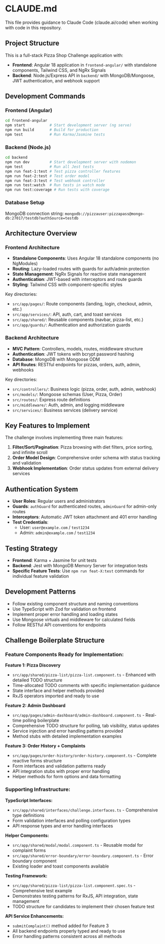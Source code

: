 # CLAUDE.md

This file provides guidance to Claude Code (claude.ai/code) when working with code in this repository.

## Project Structure

This is a full-stack Pizza Shop Challenge application with:
- **Frontend**: Angular 18 application in `frontend-angular/` with standalone components, Tailwind CSS, and NgRx Signals
- **Backend**: Node.js/Express API in `backend/` with MongoDB/Mongoose, JWT authentication, and webhook support

## Development Commands

### Frontend (Angular)
```bash
cd frontend-angular
npm start           # Start development server (ng serve)
npm run build       # Build for production
npm test            # Run Karma/Jasmine tests
```

### Backend (Node.js)
```bash
cd backend
npm run dev         # Start development server with nodemon
npm test            # Run all Jest tests
npm run feat-1:test # Test pizza controller features
npm run feat-2:test # Test order model
npm run feat-3:test # Test webhook controller
npm run test:watch  # Run tests in watch mode
npm run test:coverage # Run tests with coverage
```

### Database Setup
MongoDB connection string: `mongodb://pizzauser:pizzapass@mongo-db:27017/testdb?authSource=testdb`

## Architecture Overview

### Frontend Architecture
- **Standalone Components**: Uses Angular 18 standalone components (no NgModules)
- **Routing**: Lazy-loaded routes with guards for auth/admin protection
- **State Management**: NgRx Signals for reactive state management
- **Authentication**: JWT-based with interceptors and route guards
- **Styling**: Tailwind CSS with component-specific styles

Key directories:
- `src/app/pages/`: Route components (landing, login, checkout, admin, etc.)
- `src/app/services/`: API, auth, cart, and toast services
- `src/app/shared/`: Reusable components (navbar, pizza-list, etc.)
- `src/app/guards/`: Authentication and authorization guards

### Backend Architecture
- **MVC Pattern**: Controllers, models, routes, middleware structure
- **Authentication**: JWT tokens with bcrypt password hashing
- **Database**: MongoDB with Mongoose ODM
- **API Routes**: RESTful endpoints for pizzas, orders, auth, admin, webhooks

Key directories:
- `src/controllers/`: Business logic (pizza, order, auth, admin, webhook)
- `src/models/`: Mongoose schemas (User, Pizza, Order)
- `src/routes/`: Express route definitions
- `src/middleware/`: Auth, admin, and logging middleware
- `src/services/`: Business services (delivery service)

## Key Features to Implement

The challenge involves implementing three main features:

1. **Filter/Sort/Pagination**: Pizza browsing with diet filters, price sorting, and infinite scroll
2. **Order Model Design**: Comprehensive order schema with status tracking and validation
3. **Webhook Implementation**: Order status updates from external delivery services

## Authentication System

- **User Roles**: Regular users and administrators
- **Guards**: `authGuard` for authenticated routes, `adminGuard` for admin-only routes
- **Interceptors**: Automatic JWT token attachment and 401 error handling
- **Test Credentials**:
  - User: `user@example.com` / `test1234`
  - Admin: `admin@example.com` / `test1234`

## Testing Strategy

- **Frontend**: Karma + Jasmine for unit tests
- **Backend**: Jest with MongoDB Memory Server for integration tests
- **Specific Feature Tests**: Use `npm run feat-X:test` commands for individual feature validation

## Development Patterns

- Follow existing component structure and naming conventions
- Use TypeScript with Zod for validation on frontend
- Implement proper error handling and loading states
- Use Mongoose virtuals and middleware for calculated fields
- Follow RESTful API conventions for endpoints

## Challenge Boilerplate Structure

### **Feature Components Ready for Implementation:**

**Feature 1: Pizza Discovery** 
- `src/app/shared/pizza-list/pizza-list.component.ts` - Enhanced with detailed TODO structure
- Time-allocated TODO comments with specific implementation guidance
- State interface and helper methods provided
- RxJS operators imported and ready to use

**Feature 2: Admin Dashboard**
- `src/app/pages/admin-dashboard/admin-dashboard.component.ts` - Real-time polling boilerplate
- Comprehensive TODO structure for polling, tab visibility, status updates
- Service injection and error handling patterns provided
- Method stubs with detailed implementation examples

**Feature 3: Order History + Complaints**
- `src/app/pages/order-history/order-history.component.ts` - Complete reactive forms structure
- Form interfaces and validation patterns ready
- API integration stubs with proper error handling
- Helper methods for form options and data formatting

### **Supporting Infrastructure:**

**TypeScript Interfaces:**
- `src/app/shared/interfaces/challenge.interfaces.ts` - Comprehensive type definitions
- Form validation interfaces and polling configuration types
- API response types and error handling interfaces

**Helper Components:**
- `src/app/shared/modal/modal.component.ts` - Reusable modal for complaint forms
- `src/app/shared/error-boundary/error-boundary.component.ts` - Error boundary component
- Existing loader and toast components available

**Testing Framework:**
- `src/app/shared/pizza-list/pizza-list.component.spec.ts` - Comprehensive test example
- Demonstrates testing patterns for RxJS, API integration, state management
- TODO structure for candidates to implement their chosen feature test

**API Service Enhancements:**
- `submitComplaint()` method added for Feature 3
- All backend endpoints properly typed and ready to use
- Error handling patterns consistent across all methods